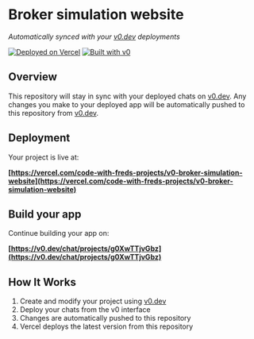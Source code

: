 # Broker simulation website

*Automatically synced with your [v0.dev](https://v0.dev) deployments*

[![Deployed on Vercel](https://img.shields.io/badge/Deployed%20on-Vercel-black?style=for-the-badge&logo=vercel)](https://vercel.com/code-with-freds-projects/v0-broker-simulation-website)
[![Built with v0](https://img.shields.io/badge/Built%20with-v0.dev-black?style=for-the-badge)](https://v0.dev/chat/projects/g0XwTTjvGbz)

## Overview

This repository will stay in sync with your deployed chats on [v0.dev](https://v0.dev).
Any changes you make to your deployed app will be automatically pushed to this repository from [v0.dev](https://v0.dev).

## Deployment

Your project is live at:

**[https://vercel.com/code-with-freds-projects/v0-broker-simulation-website](https://vercel.com/code-with-freds-projects/v0-broker-simulation-website)**

## Build your app

Continue building your app on:

**[https://v0.dev/chat/projects/g0XwTTjvGbz](https://v0.dev/chat/projects/g0XwTTjvGbz)**

## How It Works

1. Create and modify your project using [v0.dev](https://v0.dev)
2. Deploy your chats from the v0 interface
3. Changes are automatically pushed to this repository
4. Vercel deploys the latest version from this repository
